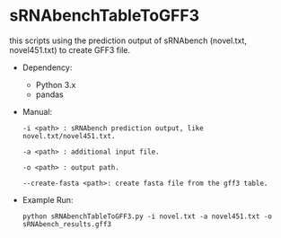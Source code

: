 # sRNAbenchTableToGFF3
this scripts using the prediction output of sRNAbench (novel.txt, novel451.txt) to create GFF3 file.

* Dependency:
  * Python 3.x
  * pandas

* Manual:

  `-i <path> : sRNAbench prediction output, like novel.txt/novel451.txt.`

  `-a <path> : additional input file.`
  
  `-o <path> : output path.`
  
  `--create-fasta <path>: create fasta file from the gff3 table.`

* Example Run:

  `python sRNAbenchTableToGFF3.py -i novel.txt -a novel451.txt -o sRNAbench_results.gff3`
